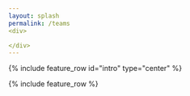 ```yaml
---
layout: splash
permalink: /teams
<div>

</div>
---
```


{% include feature_row id="intro" type="center" %}

{% include feature_row %}
